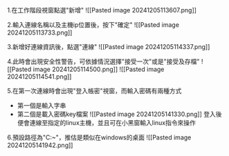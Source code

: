 1.在工作階段視窗點選"新增"
![[Pasted image 20241205113607.png]]

2.輸入連線名稱以及主機ip位置後，按下"確定"
![[Pasted image 20241205113733.png]]

3.新增好連線資訊後，點選"連線"
![[Pasted image 20241205114337.png]]

4.此時會出現安全性警告，可依據情況選擇"接受一次"或是"接受及存檔"
![[Pasted image 20241205114500.png]]
![[Pasted image 20241205114541.png]]

5.在第一次連線時會出現"登入帳密"視窗，而輸入密碼有兩種方式
- 第一個是輸入字串
- 第二個是載入密碼key檔案
![[Pasted image 20241205141330.png]]
登入後便會連線至指定的linux主機，並且可在小黑窗輸入linux指令來操作

6.預設路徑為"C:\~"，推估是類似在windows的桌面
![[Pasted image 20241205141942.png]]